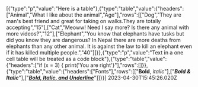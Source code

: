 [{"type":"p","value":"Here is a table"},{"type":"table","value":{"headers":["Animal","What I like about the animal","Age"],"rows":[["Dog","They are man's best friend and great for taking on walks.They are totally accepting","15"],["Cat","Meoww!  Need I say more?  Is there any animal with more videos?","12"],["Elephant","You know that elephants have tusks but did you know they are dangerous?  In Nepal there are more deaths from elephants than any other animal.  It is against the law to kill an elephant even if it has killed multiple people.","40"]]}},{"type":"p","value":"Text in a one cell table will be treated as a code block"},{"type":"table","value":{"headers":["if (x = 3) {  print('You are right'}"],"rows":[]}},{"type":"table","value":{"headers":["Fonts"],"rows":[["**Bold**, _italic_"],["**_Bold & Italic_**"],["**_<ins>Bold, Italic, and Underline</ins>_**"]]}}] 2023-04-30T15:45:26.020Z